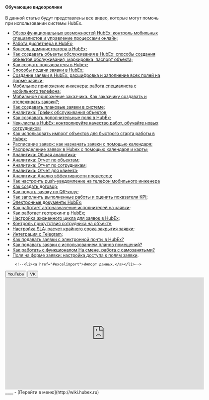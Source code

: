 #### Обучающие видеоролики
В данной статье будут представлены все видео, которые могут помочь при использовании системы HubEx.
<html>
<meta charset="utf-8">
<title>Быстрый переход внутри документа</title>
<ul>
     <li><a href="#hubexhl">Обзор функциональных возможностей HubEx: контроль мобильных специалистов и управление процессами онлайн;</a></li>
     <!--Старый ролик<li><a href="#firststeps">Начало работы в HubEx;</a></li>-->
     <li><a href="#operator">Работа диспетчера в HubEx;</a></li>
     <li><a href="#admin">Консоль администратора в HubEx;</a></li>
     <li><a href="#creatingobject">Как создавать объекты обслуживания в HubEx: способы создания объектов обслуживания, маркировка, паспорт объекта;</a></li>
     <li><a href="#creatinguser">Как создать пользователя в Hubex;</a></li>
     <li><a href="#tickets">Способы подачи заявки в HubEx;</a></li>
     <li><a href="#ticketsfields">Создание заявки в HubEx: расшифровка и заполнение всех полей на форме заявки;</a></li>
     <li><a href="#engineermob">Мобильное приложение инженера: работа специалиста с мобильного телефона;</a></li>
     <li><a href="#customermob">Мобильное приложение заказчика. Как заказчику создавать и отслеживать заявки?;</a></li>
     <li><a href="#plannedticket">Как создавать плановые заявки в системе;</a></li>
    <li><a href="#planschedule">Аналитика: График обслуживания объектов</a>;</li>
     <li><a href="#addfields">Как создавать дополнительные поля в HubEx;</a></li>
     <li><a href="#checklists">Чек-листы в HubEx: контролируйте качество работ, обучайте новых сотрудников;</a></li>
     <li><a href="#objectimport">Как использовать импорт объектов для быстрого старта работы в Hubex;</a></li>
     <li><a href="#calendar">Расписание заявок: как назначать заявки с помощью календаря;</a></li>
     <li><a href="#ticketonmap">Распределение заявок в Hubex с помощью календаря и карты;</a></li>
    <li><a href="#generalanalytics">Аналитика: Общая аналитика</a>;</li>
    <li><a href="#objectsanalytics">Аналитика: Отчет по объектам</a>;</li>
     <li><a href="#engineersanalytics">Аналитика: Отчет по сотрудникам</a>;</li>
     <li><a href="#clientsanalytics">Аналитика: Отчет для клиента</a>;</li>
     <li><a href="#processefficiency">Аналитика: Анализ эффективности процессов</a>;</li>
     <li><a href="#notification">Как настроить push-уведомление на телефон мобильного инженера</a></li>
     <li><a href="#contract">Как создать договор</a>;</li>
     <li><a href="#qrcode">Как подать заявку по QR-коду</a>;</li>
     <li><a href="#attachingfiles">Как заполнить выполненные работы и оценить показатели KPI</a>;</li>
      <li><a href="#printedforms">Электронные документы HubEx</a>;</li>
     <li><a href="#rulesofchoice">Как работает автоназначение исполнителей на заявки</a>;</li>
     <li><a href="#geotracking">Как работает геотрекинг в HubEx</a>;</li>
      <li><a href="#lifecycle">Настройка жизненного цикла для заявок в HubEx</a>;</li>
      <li><a href="#QRcontrol">Контроль присутствия сотрудника на объекте</a>;</li>
     <li><a href="#sla">Настройка SLA: расчет крайнего срока закрытия заявки</a>;</li>
     <li><a href="#telegram">Интеграция с Telegram</a>;</li>
     <li><a href="#ticketmail">Как подавать заявки с электронной почты в HubEx?</a></li>
     <li><a href="#floorplan">Как подавать заявки с использованием планов помещений?</a></li>
     <li><a href="#ondutty">Как работать с функционалом На смене, работа с самозанятыми?</a></li>
    <li><a href="#elementsofinterface">Поля на форме заявки: настройка доступа к полям заявки</a>.</li>

        
     <!--<li><a href="#excelimport">Импорт данных.</a></li>-->
</ul>
</html>
<body>

<div class="video-player-container">
  <div class="video-source-selector">
    <button class="source-btn active" data-source="youtube">YouTube</button>
    <button class="source-btn" data-source="vk">VK</button>
  </div>
  
  <div class="video-embed">
    <!-- VK плеер (по умолчанию видимый) -->
    <div class="video-frame vk-frame" style="display: block;">
      <iframe src="https://vkvideo.ru/video_ext.php?oid=-56338600&id=456246619&hd=1&autoplay=1" width="640" height="360" allow="autoplay; encrypted-media; fullscreen; picture-in-picture; screen-wake-lock;" frameborder="0" allowfullscreen></iframe>
    </div>
    <!-- YouTubeVK плеер (изначально скрыт) -->
    <div class="video-frame youtube-frame" style="display: none;">
      <iframe width="560" height="315" src="https://www.youtube.com/embed/KZbrcQg4IKY" frameborder="0" allowfullscreen></iframe>
    </div>
  </div>
</div>
</body>

</body>
____
- [Перейти в меню](http://wiki.hubex.ru)
